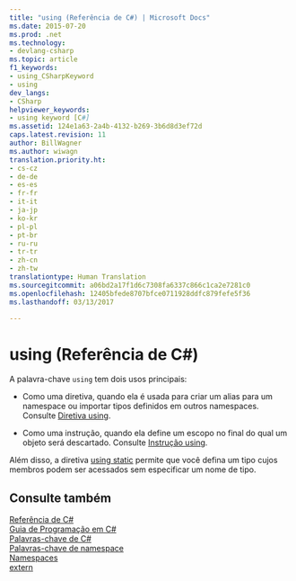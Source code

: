 ```yaml
---
title: "using (Referência de C#) | Microsoft Docs"
ms.date: 2015-07-20
ms.prod: .net
ms.technology:
- devlang-csharp
ms.topic: article
f1_keywords:
- using_CSharpKeyword
- using
dev_langs:
- CSharp
helpviewer_keywords:
- using keyword [C#]
ms.assetid: 124e1a63-2a4b-4132-b269-3b6d8d3ef72d
caps.latest.revision: 11
author: BillWagner
ms.author: wiwagn
translation.priority.ht:
- cs-cz
- de-de
- es-es
- fr-fr
- it-it
- ja-jp
- ko-kr
- pl-pl
- pt-br
- ru-ru
- tr-tr
- zh-cn
- zh-tw
translationtype: Human Translation
ms.sourcegitcommit: a06bd2a17f1d6c7308fa6337c866c1ca2e7281c0
ms.openlocfilehash: 12405bfede8707bfce0711928ddfc879fefe5f36
ms.lasthandoff: 03/13/2017

---
```

# <a name="using-c-reference"></a>using (Referência de C#)
A palavra-chave `using` tem dois usos principais:  
  
-   Como uma diretiva, quando ela é usada para criar um alias para um namespace ou importar tipos definidos em outros namespaces. Consulte [Diretiva using](../../../csharp/language-reference/keywords/using-directive.md).  
  
-   Como uma instrução, quando ela define um escopo no final do qual um objeto será descartado. Consulte [Instrução using](../../../csharp/language-reference/keywords/using-statement.md).  
  
Além disso, a diretiva [using static](using-static.md) permite que você defina um tipo cujos membros podem ser acessados sem especificar um nome de tipo.

## <a name="see-also"></a>Consulte também  
 [Referência de C#](../../../csharp/language-reference/index.md)   
 [Guia de Programação em C#](../../../csharp/programming-guide/index.md)   
 [Palavras-chave de C#](../../../csharp/language-reference/keywords/index.md)   
 [Palavras-chave de namespace](../../../csharp/language-reference/keywords/namespace-keywords.md)   
 [Namespaces](../../../csharp/programming-guide/namespaces/index.md)   
 [extern](../../../csharp/language-reference/keywords/extern.md)
